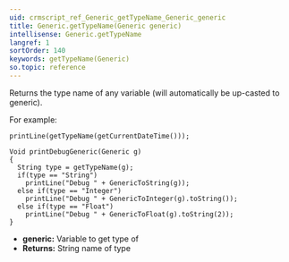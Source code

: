 ```yaml
---
uid: crmscript_ref_Generic_getTypeName_Generic_generic
title: Generic.getTypeName(Generic generic)
intellisense: Generic.getTypeName
langref: 1
sortOrder: 140
keywords: getTypeName(Generic)
so.topic: reference
---
```



Returns the type name of any variable (will automatically be up-casted to generic).

For example:

```crmscript
printLine(getTypeName(getCurrentDateTime()));
```

```crmscript
Void printDebugGeneric(Generic g)
{
  String type = getTypeName(g);
  if(type == "String")
    printLine("Debug " + GenericToString(g));
  else if(type == "Integer")
    printLine("Debug " + GenericToInteger(g).toString());
  else if(type == "Float")
    printLine("Debug " + GenericToFloat(g).toString(2));
}
```

* **generic:** Variable to get type of
* **Returns:** String name of type
